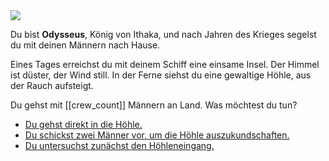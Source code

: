 <!-- Insel -- Start -->

<img src="images/polyphem.jpg">

Du bist **Odysseus**, König von Ithaka, und nach Jahren des Krieges segelst du mit deinen Männern nach Hause.

Eines Tages erreichst du mit deinem Schiff eine einsame Insel. Der Himmel ist düster, der Wind still. In der Ferne siehst du eine gewaltige Höhle, aus der Rauch aufsteigt.

<script>
    crew_count = 12;
    has_sword = true;
    has_wine = true;
    has_torch = true;
    polyphem_drunk = false;
    polyphem_awake = true;
</script>

Du gehst mit [[crew_count]] Männern an Land. Was möchtest du tun?

- [Du gehst direkt in die Höhle.](2)
- [Du schickst zwei Männer vor, um die Höhle auszukundschaften.](3)
- [Du untersuchst zunächst den Höhleneingang.](4)